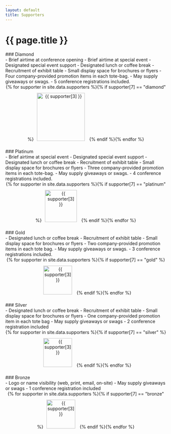 ```yaml
---
layout: default
title: Supporters
---
```


# {{ page.title }}


<!--
<p>
<div class="ui-corner-all custom-corners">
<div class="ui-bar ui-bar-a" markdown="1">
### Host
</div>

<div class="ui-body ui-body-a" markdown="1">
<div style="text-align: center;">
{% for supporter in site.data.supporters%}{% if supporter[7] == "host"
%}<a href="{{ supporter[2] }}"><img src="{{ site.baseurl }}/images/sponsors/{{ supporter[1] }}" alt="{{ supporter[3] }}" style="height: 150px; margin: 10px" /></a>
{% endif
%}{% endfor %}
</div>
</div>
</div>
-->

<p>
<div class="ui-corner-all custom-corners">
<div class="ui-bar ui-bar-a" markdown="1">
### Diamond
</div>

<div class="ui-body ui-body-a" markdown="1">
- Brief airtime at conference opening
- Brief airtime at special event
- Designated special event support
- Designated lunch or coffee break
- Recruitment of exhibit table
- Small display space for brochures or flyers
- Four company-provided promotion items in each tote-bag.
- May supply giveaways or swags.
- 5 conference registrations included.

<!-- Current Sponsors: -->

<div style="text-align: center;">
{% for supporter in site.data.supporters
%}{% if supporter[7] == "diamond"
%}<a href="{{ supporter[2] }}"><img src="{{ site.baseurl }}/images/sponsors/{{ supporter[1] }}" alt="{{ supporter[3] }}" style="height: 150px; margin: 10px" /></a>
{% endif
%}{% endfor %}
</div>
</div>
</div>

</p>

<p>
<div class="ui-corner-all custom-corners">
<div class="ui-bar ui-bar-a" markdown="1">
### Platinum
</div>

<div class="ui-body ui-body-a" markdown="1">
- Brief airtime at special event
- Designated special event support
- Designated lunch or coffee break
- Recruitment of exhibit table
- Small display space for brochures or flyers
- Three company-provided promotion items in each tote-bag.
- May supply giveaways or swags.
- 4 conference registrations included.

<!-- Current Sponsors: -->

<div style="text-align: center;">
{% for supporter in site.data.supporters
%}{% if supporter[7] == "platinum"
%}<a href="{{ supporter[2] }}"><img src="{{ site.baseurl }}/images/sponsors/{{ supporter[1] }}" alt="{{ supporter[3] }}" style="height: 100px; margin: 10px" /></a>
{% endif
%}{% endfor %}
</div>
</div>
</div>

</p>


<p>
<div class="ui-corner-all custom-corners">
<div class="ui-bar ui-bar-a" markdown="1">
### Gold
</div>

<div class="ui-body ui-body-a" markdown="1">
- Designated lunch or coffee break
- Recruitment of exhibit table
- Small display space for brochures or flyers
- Two company-provided promotion items in each tote bag.
- May supply giveaways or swags.
- 3 conference registrations included.

<div style="text-align: center;">
{% for supporter in site.data.supporters
%}{% if supporter[7] == "gold"
%}<a href="{{ supporter[2] }}"><img src="{{ site.baseurl }}/images/sponsors/{{ supporter[1] }}" alt="{{ supporter[3] }}" style="height: 90px; margin: 10px" /></a>
{% endif
%}{% endfor %}
</div>
</div>
</div>

</p>

<!-- Current Sponsors: -->

<p>
<div class="ui-corner-all custom-corners">
<div class="ui-bar ui-bar-a" markdown="1">
### Silver

</div>

<div class="ui-body ui-body-a" markdown="1">
- Designated lunch or coffee break
- Recruitment of exhibit table
- Small display space for brochures or flyers
- One company-provided promotion item in each tote bag
- May supply giveaways or swags
- 2 conference registration included

<div style="text-align: center;">
{% for supporter in site.data.supporters
%}{% if supporter[7] == "silver"
%}<a href="{{ supporter[2] }}"><img src="{{ site.baseurl }}/images/sponsors/{{ supporter[1] }}" alt="{{ supporter[3] }}" style="height: 90px; margin: 10px" /></a>
{% endif
%}{% endfor %}
</div>
</div>
</div>

</p>

<!-- Current Sponsors: -->

<p>
<div class="ui-corner-all custom-corners">
<div class="ui-bar ui-bar-a" markdown="1">
### Bronze

</div>

<div class="ui-body ui-body-a" markdown="1">
- Logo or name visibility (web, print, email, on-site)
- May supply giveaways or swags
- 1 conference registration included

<div style="text-align: center;">
{% for supporter in site.data.supporters
%}{% if supporter[7] == "bronze"
%}<a href="{{ supporter[2] }}"><img src="{{ site.baseurl }}/images/sponsors/{{ supporter[1] }}" alt="{{ supporter[3] }}" style="height: 90px; margin: 10px" /></a>
{% endif
%}{% endfor %}
</div>
</div>
</div>

</p>


<!--
<p>
<div class="ui-corner-all custom-corners">
<div class="ui-bar ui-bar-a" markdown="1">
### Travel Grants

</div>

<div class="ui-body ui-body-a" markdown="1">

<div style="text-align: center;">
{% for supporter in site.data.supporters
%}{% if supporter[7] == "travel_grant"
%}<a href="{{ supporter[2] }}"><img src="{{ site.baseurl }}/images/sponsors/{{ supporter[1] }}" alt="{{ supporter[3] }}" style="height: 90px; margin: 10px" /></a>
{% endif
%}{% endfor %}
</div>
</div>
</div>

</p>

-->

